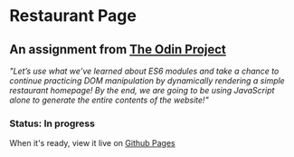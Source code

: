 # Restaurant Page

## An assignment from [The Odin Project](https://www.theodinproject.com/lessons/restaurant-page)

*"Let’s use what we’ve learned about ES6 modules and take a chance to continue practicing DOM manipulation by dynamically rendering a simple restaurant homepage! By the end, we are going to be using JavaScript alone to generate the entire contents of the website!"*

### Status: In progress

When it's ready, view it live on [Github Pages](https://pages.github.com/)